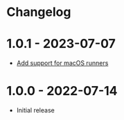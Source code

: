 # Changelog

# 1.0.1 - 2023-07-07

- [Add support for macOS runners](https://github.com/babbel/generate-github-access-tokens/pull/2)

# 1.0.0 - 2022-07-14

- Initial release
